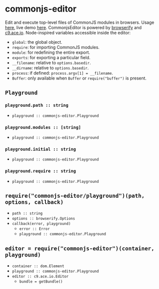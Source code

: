 # commonjs-editor

Edit and execute top-level files of CommonJS modules in browsers.
Usage [here](demo/), live demo [here](https://cdn.rawgit.com/lachrist/commonjs-editor/069b24dc/demo/index.html).
CommonjsEditor is powered by [browserify](http://browserify.org) and [c9.ace.io](https://ace.c9.io).
Node-inspired variables accessible inside the editor:
* `global`: the global object.
* `require`: for importing CommonJS modules.
* `module`: for redefining the entire export.
* `exports`: for exporting a particular field.
* `__filename`: relative to `options.basedir`.
* `__dirname`: relative to `options.basedir`.
* `process`: if defined: `process.argv[1] = __filename`.
* `Buffer`: only available when `Buffer` or `require("buffer")` is present.

## `Playground`

### `playground.path :: string`

* `playground :: commonjs-editor.Playground`

### `playground.modules :: [string]`

* `playground :: commonjs-editor.Playground`

### `playground.initial :: string`

* `playground :: commonjs-editor.Playground`

### `playground.require :: string`

* `playground :: commonjs-editor.Playground`

## `require("commonjs-editor/playground")(path, options, callback)`

* `path :: string`
* `options :: browserify.Options`
* `callback(error, playground)`
  * `error :: Error`
  * `playground :: commonjs-editor.Playground`

## `editor = require("commonjs-editor")(container, playground)`

* `container :: dom.Element`
* `playground :: commonjs-editor.Playground`
* `editor :: c9.ace.io.Editor`
  * `bundle = getBundle()`
